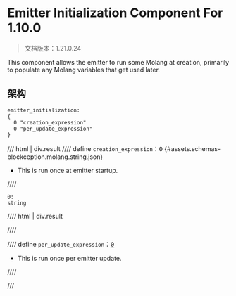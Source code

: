 # Emitter Initialization Component For 1.10.0

> 文档版本：1.21.0.24

This component allows the emitter to run some Molang at creation, primarily to populate any Molang variables that get used later.

## 架构

```mcschema
emitter_initialization:
{
  0 "creation_expression"
  0 "per_update_expression"
}

```

/// html | div.result
//// define
`creation_expression`：<samp>0</samp> {#assets.schemas-blockception.molang.string.json}

- This is run once at emitter startup.


////

```mcschema
0:
string

```

//// html | div.result

////



//// define
`per_update_expression`：<samp>[0](#assets.schemas-blockception.molang.string.json)</samp>

- This is run once per emitter update.


////


///

